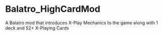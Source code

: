 # Balatro_HighCardMod
A Balatro mod that introduces X-Play Mechanics to the game along with 1 deck and 52+ X-Playing Cards 
